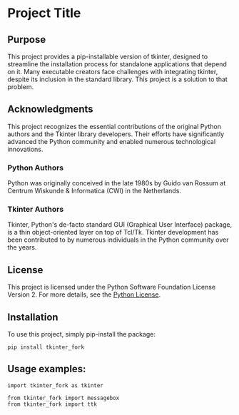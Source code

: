 # Project Title

## Purpose
This project provides a pip-installable version of tkinter, designed to streamline the installation process for standalone applications that depend on it. Many executable creators face challenges with integrating tkinter, despite its inclusion in the standard library. This project is a solution to that problem.

## Acknowledgments
This project recognizes the essential contributions of the original Python authors and the Tkinter library developers. Their efforts have significantly advanced the Python community and enabled numerous technological innovations.

### Python Authors
Python was originally conceived in the late 1980s by Guido van Rossum at Centrum Wiskunde & Informatica (CWI) in the Netherlands.

### Tkinter Authors
Tkinter, Python's de-facto standard GUI (Graphical User Interface) package, is a thin object-oriented layer on top of Tcl/Tk. Tkinter development has been contributed to by numerous individuals in the Python community over the years.

## License
This project is licensed under the Python Software Foundation License Version 2. For more details, see the [Python License](https://docs.python.org/3/license.html).

## Installation
To use this project, simply pip-install the package:
```
pip install tkinter_fork
```

## Usage examples:
```
import tkinter_fork as tkinter

from tkinter_fork import messagebox
from tkinter_fork import ttk
```